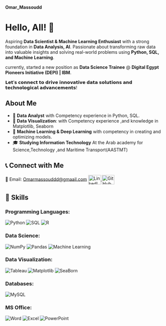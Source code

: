 **Omar_Massoudd**
# Hello, All! 🌟
Aspiring **Data Scientist & Machine Learning Enthusiast** with a strong foundation in **Data Analysis, AI**. Passionate about transforming raw data into valuable insights and solving real-world problems using **Python, SQL, and Machine Learning**.

currently,  started a new position as **Data Science Trainee** @ **Digital Egypt Pioneers Initiative (DEPI) | IBM**.

𝗟𝗲𝘁’𝘀 𝗰𝗼𝗻𝗻𝗲𝗰𝘁 𝘁𝗼 𝗱𝗿𝗶𝘃𝗲 𝗶𝗻𝗻𝗼𝘃𝗮𝘁𝗶𝘃𝗲 𝗱𝗮𝘁𝗮 𝘀𝗼𝗹𝘂𝘁𝗶𝗼𝗻𝘀 𝗮𝗻𝗱 𝘁𝗲𝗰𝗵𝗻𝗼𝗹𝗼𝗴𝗶𝗰𝗮𝗹 𝗮𝗱𝘃𝗮𝗻𝗰𝗲𝗺𝗲𝗻𝘁𝘀!

## About Me
- 💼 **Data Analyst** with Competency experience in Python, SQL.
- 💼  **Data Visualization**: with Competency experience ,and knowledge in Matplotlib, Seaborn
- 💼 **Machine Learning & Deep Learning** with competency in creating and optimizing models.
- 🎓 **Studying Information Technology** At the Arab academy for Science,Technology ,and Maritime Transport(AASTMT)

  
## 📞 **Connect with Me**

📧 Email: [Omarmassouddd@gmaail.com](mailto:Omarmassouddd@gmail.com)                       <a href="https://linkedin.com/in/omar-masoudd" target="blank">
  <img align="center" src="https://raw.githubusercontent.com/rahuldkjain/github-profile-readme-generator/master/src/images/icons/Social/linked-in-alt.svg" alt="LinkedIn" height="30" width="40" />
</a>
<a href="https://github.com/Omarmassoudd" target="blank">
  <img align="center" src="https://raw.githubusercontent.com/rahuldkjain/github-profile-readme-generator/master/src/images/icons/Social/github.svg" alt="GitHub" height="30" width="40" />
</a>

  ## 🤖 Skills

### Programming Languages:
![Python](https://img.shields.io/badge/Python%20-%2314354C.svg?style=for-the-badge&logo=python&logoColor=white)
![SQL](https://img.shields.io/badge/SQL-%23007396.svg?style=for-the-badge&logo=sql&logoColor=white)
![R](https://img.shields.io/badge/R-%23276DC3.svg?style=for-the-badge&logo=r&logoColor=white)

### Data Science:
![NumPy](https://img.shields.io/badge/NumPy-%23013243.svg?style=for-the-badge&logo=numpy&logoColor=white)
![Pandas](https://img.shields.io/badge/Pandas-%23150458.svg?style=for-the-badge&logo=pandas&logoColor=white)
![Machine Learning](https://img.shields.io/badge/Machine%20Learning-%23013243.svg?style=for-the-badge&logo=scikit-learn&logoColor=white)

### Data Visualization:
![Tableau](https://img.shields.io/badge/Tableau-%23E97627.svg?style=for-the-badge&logo=tableau&logoColor=white)
![Matplotlib](https://img.shields.io/badge/Matplotlib-%23007396.svg?style=for-the-badge&logo=sql&logoColor=orange)
![SeaBorn](https://img.shields.io/badge/SeaBorn-%2300f.svg?style=for-the-badge&logo=mysql&logoColor=white)



### Databases:
![MySQL](https://img.shields.io/badge/MySQL-%2300f.svg?style=for-the-badge&logo=mysql&logoColor=white)

### MS Office:
![Word](https://img.shields.io/badge/Word-%230000FF.svg?style=for-the-badge&logo=microsoftword&logoColor=white)
![Excel](https://img.shields.io/badge/Excel-%2300A300.svg?style=for-the-badge&logo=microsoftexcel&logoColor=white)
![PowerPoint](https://img.shields.io/badge/PowerPoint-%23D24726.svg?style=for-the-badge&logo=microsoftpowerpoint&logoColor=white)


